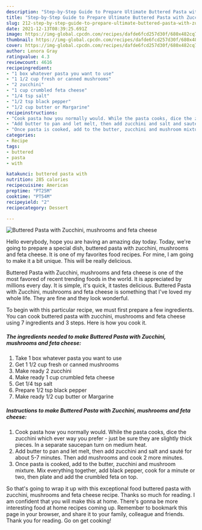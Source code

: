 ```yaml
---
description: "Step-by-Step Guide to Prepare Ultimate Buttered Pasta with Zucchini, mushrooms and feta cheese"
title: "Step-by-Step Guide to Prepare Ultimate Buttered Pasta with Zucchini, mushrooms and feta cheese"
slug: 212-step-by-step-guide-to-prepare-ultimate-buttered-pasta-with-zucchini-mushrooms-and-feta-cheese
date: 2021-12-13T08:39:25.691Z
image: https://img-global.cpcdn.com/recipes/dafde6fcd257d30f/680x482cq70/buttered-pasta-with-zucchini-mushrooms-and-feta-cheese-recipe-main-photo.jpg
thumbnail: https://img-global.cpcdn.com/recipes/dafde6fcd257d30f/680x482cq70/buttered-pasta-with-zucchini-mushrooms-and-feta-cheese-recipe-main-photo.jpg
cover: https://img-global.cpcdn.com/recipes/dafde6fcd257d30f/680x482cq70/buttered-pasta-with-zucchini-mushrooms-and-feta-cheese-recipe-main-photo.jpg
author: Lenora Gray
ratingvalue: 4.3
reviewcount: 4616
recipeingredient:
- "1 box whatever pasta you want to use"
- "1 1/2 cup fresh or canned mushrooms"
- "2 zucchini"
- "1 cup crumbled feta cheese"
- "1/4 tsp salt"
- "1/2 tsp black pepper"
- "1/2 cup butter or Margarine"
recipeinstructions:
- "Cook pasta how you normally would. While the pasta cooks, dice the zucchini which ever way you prefer - just be sure they are slightly thick pieces. In a separate saucepan turn on medium heat."
- "Add butter to pan and let melt, then add zucchini and salt and sauté for about 5-7 minutes. Then add mushrooms and cook 2 more minutes."
- "Once pasta is cooked, add to the butter, zucchini and mushroom mixture. Mix everything together, add black pepper, cook for a minute or two, then plate and add the crumbled feta on top."
categories:
- Recipe
tags:
- buttered
- pasta
- with

katakunci: buttered pasta with 
nutrition: 285 calories
recipecuisine: American
preptime: "PT25M"
cooktime: "PT54M"
recipeyield: "2"
recipecategory: Dessert

---
```



![Buttered Pasta with Zucchini, mushrooms and feta cheese](https://img-global.cpcdn.com/recipes/dafde6fcd257d30f/680x482cq70/buttered-pasta-with-zucchini-mushrooms-and-feta-cheese-recipe-main-photo.jpg)

Hello everybody, hope you are having an amazing day today. Today, we're going to prepare a special dish, buttered pasta with zucchini, mushrooms and feta cheese. It is one of my favorites food recipes. For mine, I am going to make it a bit unique. This will be really delicious.



Buttered Pasta with Zucchini, mushrooms and feta cheese is one of the most favored of recent trending foods in the world. It is appreciated by millions every day. It is simple, it's quick, it tastes delicious. Buttered Pasta with Zucchini, mushrooms and feta cheese is something that I've loved my whole life. They are fine and they look wonderful.


To begin with this particular recipe, we must first prepare a few ingredients. You can cook buttered pasta with zucchini, mushrooms and feta cheese using 7 ingredients and 3 steps. Here is how you cook it.

<!--inarticleads1-->

##### The ingredients needed to make Buttered Pasta with Zucchini, mushrooms and feta cheese:

1. Take 1 box whatever pasta you want to use
1. Get 1 1/2 cup fresh or canned mushrooms
1. Make ready 2 zucchini
1. Make ready 1 cup crumbled feta cheese
1. Get 1/4 tsp salt
1. Prepare 1/2 tsp black pepper
1. Make ready 1/2 cup butter or Margarine




<!--inarticleads2-->

##### Instructions to make Buttered Pasta with Zucchini, mushrooms and feta cheese:

1. Cook pasta how you normally would. While the pasta cooks, dice the zucchini which ever way you prefer - just be sure they are slightly thick pieces. In a separate saucepan turn on medium heat.
1. Add butter to pan and let melt, then add zucchini and salt and sauté for about 5-7 minutes. Then add mushrooms and cook 2 more minutes.
1. Once pasta is cooked, add to the butter, zucchini and mushroom mixture. Mix everything together, add black pepper, cook for a minute or two, then plate and add the crumbled feta on top.




So that's going to wrap it up with this exceptional food buttered pasta with zucchini, mushrooms and feta cheese recipe. Thanks so much for reading. I am confident that you will make this at home. There's gonna be more interesting food at home recipes coming up. Remember to bookmark this page in your browser, and share it to your family, colleague and friends. Thank you for reading. Go on get cooking!

